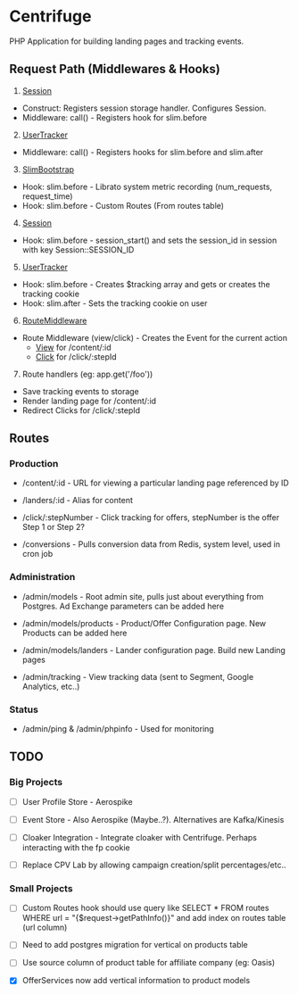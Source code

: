 # Centrifuge

PHP Application for building landing pages and tracking events.

## Request Path (Middlewares & Hooks)

1. [Session](src/Flagship/Middleware/Session.php)
  * Construct: Registers session storage handler. Configures Session.
  * Middleware: call() - Registers hook for slim.before

2. [UserTracker](src/Flagship/Middleware/UserTracker.php)
  * Middleware: call() - Registers hooks for slim.before and slim.after

3. [SlimBootstrap](src/Flagship/SlimBootstrap.php)
  * Hook: slim.before - Librato system metric recording (num_requests, request_time)
  * Hook: slim.before - Custom Routes (From routes table)

4. [Session](src/Flagship/Middleware/Session.php)
  * Hook: slim.before - session_start() and sets the session_id in session with key Session::SESSION_ID

5. [UserTracker](src/Flagship/Middleware/UserTracker.php)
  * Hook: slim.before - Creates $tracking array and gets or creates the tracking cookie
  * Hook: slim.after  - Sets the tracking cookie on user

6. [RouteMiddleware](src/Flagship/Middleware/RouteMiddleware.php)
  * Route Middleware (view/click) - Creates the Event for the current action
    * [View](src/Flagship/Event/View.php) for /content/:id
    * [Click](src/Flagship/Event/Click.php) for /click/:stepId

7. Route handlers (eg: app.get('/foo'))
  * Save tracking events to storage
  * Render landing page for /content/:id
  * Redirect Clicks for /click/:stepId

## Routes

### Production

* /content/:id - URL for viewing a particular landing page referenced by ID

* /landers/:id - Alias for content

* /click/:stepNumber - Click tracking for offers, stepNumber is the offer Step 1 or Step 2?

* /conversions - Pulls conversion data from Redis, system level, used in cron job


### Administration

* /admin/models - Root admin site, pulls just about everything from Postgres. Ad Exchange parameters can be added here

* /admin/models/products - Product/Offer Configuration page. New Products can be added here

* /admin/models/landers - Lander configuration page. Build new Landing pages

* /admin/tracking - View tracking data (sent to Segment, Google Analytics, etc..)


### Status

* /admin/ping & /admin/phpinfo - Used for monitoring


## TODO

### Big Projects

- [ ] User Profile Store - Aerospike

- [ ] Event Store - Also Aerospike (Maybe..?). Alternatives are Kafka/Kinesis

- [ ] Cloaker Integration - Integrate cloaker with Centrifuge. Perhaps interacting with the fp cookie

- [ ] Replace CPV Lab by allowing campaign creation/split percentages/etc..


### Small Projects

- [ ] Custom Routes hook should use query like SELECT * FROM routes WHERE url = "{$request->getPathInfo()}" and add index on routes table (url column)
- [ ] Need to add postgres migration for vertical on products table
- [ ] Use source column of product table for affiliate company (eg: Oasis)
- [x] OfferServices now add vertical information to product models


